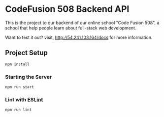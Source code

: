 # CodeFusion 508 Backend API

This is the project to our backend of our online school "Code Fusion 508", a school that help people learn about full-stack web development.

Want to test it out? visit, <http://54.241.103.164/docs> for more information.

## Project Setup

```sh
npm install
```

### Starting the Server

```sh
npm run start
```

### Lint with [ESLint](https://eslint.org/)

```sh
npm run lint
```
